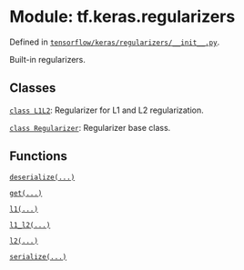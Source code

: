 <div itemscope itemtype="http://developers.google.com/ReferenceObject">
<meta itemprop="name" content="tf.keras.regularizers" />
<meta itemprop="path" content="Stable" />
</div>

# Module: tf.keras.regularizers



Defined in [`tensorflow/keras/regularizers/__init__.py`](https://www.tensorflow.org/code/tensorflow/keras/regularizers/__init__.py).

Built-in regularizers.

## Classes

[`class L1L2`](../../tf/keras/regularizers/L1L2.md): Regularizer for L1 and L2 regularization.

[`class Regularizer`](../../tf/keras/regularizers/Regularizer.md): Regularizer base class.

## Functions

[`deserialize(...)`](../../tf/keras/regularizers/deserialize.md)

[`get(...)`](../../tf/keras/regularizers/get.md)

[`l1(...)`](../../tf/keras/regularizers/l1.md)

[`l1_l2(...)`](../../tf/keras/regularizers/l1_l2.md)

[`l2(...)`](../../tf/keras/regularizers/l2.md)

[`serialize(...)`](../../tf/keras/regularizers/serialize.md)


